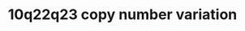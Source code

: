 ---
annotations:
- id: DOID:0060388
  parent: genetic disease
  type: Disease Ontology
  value: chromosomal deletion syndrome
- id: DOID:0060429
  parent: genetic disease
  type: Disease Ontology
  value: chromosomal duplication syndrome
- id: PW:0000013
  parent: disease pathway
  type: Pathway Ontology
  value: disease pathway
authors:
- Fehrhart
- Pklemmer
- Eweitz
- Egonw
citedin: ''
communities: []
description: '10q22q23 copy number variation syndrome is a rare genetic syndrome caused
  by a deletion or duplication in the region 10q22q23 of chromosome 10. The exact
  position (chr10:82,045,472-88,931,651, GRCh37) was taken from Kirov et al. 2014
  and literature cited there. Patients usually suffer from developmental delay and
  psychiatric disorders as well as facial dyspmorphisms, and cardiac abnormalities. '
last-edited: 2024-07-23
ndex: null
organisms:
- Homo sapiens
redirect_from:
- /index.php/Pathway:WP5402
- /instance/WP5402
- /instance/WP5402_r134532
revision: r134532
schema-jsonld:
- '@context': https://schema.org/
  '@id': https://wikipathways.github.io/pathways/WP5402.html
  '@type': Dataset
  creator:
    '@type': Organization
    name: WikiPathways
  description: '10q22q23 copy number variation syndrome is a rare genetic syndrome
    caused by a deletion or duplication in the region 10q22q23 of chromosome 10. The
    exact position (chr10:82,045,472-88,931,651, GRCh37) was taken from Kirov et al.
    2014 and literature cited there. Patients usually suffer from developmental delay
    and psychiatric disorders as well as facial dyspmorphisms, and cardiac abnormalities. '
  keywords:
  - 11-cis-Retinaldehyde
  - 2-oxoglutarate
  - ACTN2
  - ADAM10
  - ADIRF
  - AFG3L2
  - ATP
  - BMP2
  - BMPR1A
  - BUB1B
  - C10orf99
  - CCSER2
  - CDHR1
  - CEBPA
  - Ca2+
  - DNAJB13
  - DYDC1
  - DYDC2
  - Diphosphate
  - ERBB4
  - FAM25A
  - GHITM
  - GLUD1
  - GPR15
  - GRID1
  - H+
  - H2O
  - IQUB
  - K+
  - L-glutamate
  - L-methionine
  - LDB3
  - LINC00858
  - LRIT1
  - LRIT2
  - MAD2L2
  - MAS1
  - MAT1A
  - MIR346
  - MMRN2
  - Mg2+
  - NFKB1
  - NME5
  - NRG3
  - OPN4
  - PDS5A
  - PDS5B
  - PPARG
  - PRXL2A
  - Phosphate
  - RAD21
  - RGR
  - ROPN1L
  - RSPH1
  - RSPH14
  - RSPH3
  - RSPH4A
  - RSPH6A
  - RSPH9
  - Retinal
  - S-adenosyl-L-methionine
  - SF3B4
  - SH2D4B
  - SH3GL3
  - SHLD1
  - SHLD2
  - SHLD3
  - SIRT4
  - SMC1A
  - SMC3
  - SNCG
  - STAG1
  - SUSD2
  - TNFSF11
  - TSPAN14
  - VEGFA
  - WAPAL
  - ZMYND11
  license: CC0
  name: 10q22q23 copy number variation
seo: CreativeWork
title: 10q22q23 copy number variation
wpid: WP5402
---